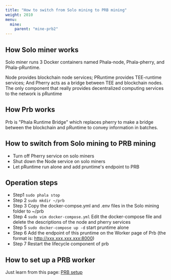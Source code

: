 ```yaml
---
title: "How to switch from Solo mining to PRB mining"
weight: 2010
menu:
  mine:
    parent: "mine-prb2"
---
```


## How Solo miner works

Solo miner runs 3 Docker containers named Phala-node, Phala-pherry, and Phala-pRuntime. 

Node provides blockchain node services; PRuntime provides TEE-runtime services; And Pherry acts as a bridge between TEE and blockchain nodes. The only component that really provides decentralized computing services to the network is pRuntime

## How Prb works

Prb is "Phala Runtime Bridge" which replaces pherry to make a bridge between the blockchain and pRuntime to convey information in batches.

## How to switch from Solo mining to PRB mining

* Turn off Pherry service on solo miners
* Shut down the Node service on solo miners
* Let pRuntime run alone and add pruntime's endpoint to PRB

## Operation steps
* Step1
`sudo phala stop`
* Step 2
`sudo mkdir ~/prb`
* Step 3
Copy the docker-compse.yml and .env files in the Solo mining folder to ~/prb
* Step 4
`sudo vim docker-compose.yml`
Edit the docker-compose file and delete the descriptions of the node and pherry services
* Step 5
`sudo docker-compose up -d` 
start pruntime alone
* Step 6
Add the endpoint of this pruntime on the Worker page of Prb (the format is: http://xxx.xxx.xxx.xxx:8000)
* Step 7
Restart the lifecycle component of prb

## How to set up a PRB worker
Just learn from this page: [PRB setup](/en-us/mine/prb2/deployment-guide/)
